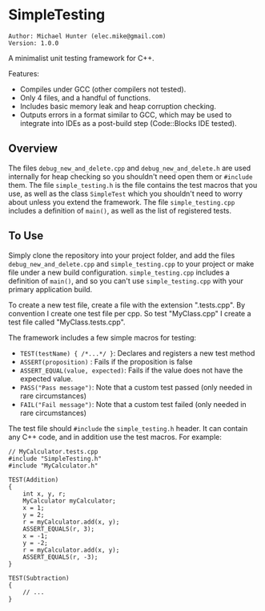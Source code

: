 SimpleTesting
=============

    Author: Michael Hunter (elec.mike@gmail.com)
    Version: 1.0.0

A minimalist unit testing framework for C++.

Features:
* Compiles under GCC (other compilers not tested).
* Only 4 files, and a handful of functions.
* Includes basic memory leak and heap corruption checking.
* Outputs errors in a format similar to GCC, which may be used to integrate into IDEs as a post-build step (Code::Blocks IDE tested).

Overview
--------

The files `debug_new_and_delete.cpp` and `debug_new_and_delete.h` are used internally for heap checking so you shouldn't need open them or `#include` them. The file `simple_testing.h` is the file contains the test macros that you use, as well as the class `SimpleTest` which you shouldn't need to worry about unless you extend the framework. The file `simple_testing.cpp` includes a definition of `main()`, as well as the list of registered tests.

To Use
------

Simply clone the repository into your project folder, and add the files `debug_new_and_delete.cpp` and `simple_testing.cpp` to your project or make file under a new build configuration. `simple_testing.cpp` includes a definition of `main()`, and so you can't use `simple_testing.cpp` with your primary application build.

To create a new test file, create a file with the extension ".tests.cpp". By convention I create one test file per cpp. So test "MyClass.cpp" I create a test file called "MyClass.tests.cpp".

The framework includes a few simple macros for testing:
* `TEST(testName) { /*...*/ }`: Declares and registers a new test method
* `ASSERT(proposition)` : Fails if the proposition is false
* `ASSERT_EQUAL(value, expected)`: Fails if the value does not have the expected value.
* `PASS("Pass message")`: Note that a custom test passed (only needed in rare circumstances)
* `FAIL("Fail message")`: Note that a custom test failed (only needed in rare circumstances)

The test file should `#include` the `simple_testing.h` header. It can contain any C++ code, and in addition use the test macros. For example:

    // MyCalculator.tests.cpp
    #include "SimpleTesting.h"
    #include "MyCalculator.h"

    TEST(Addition)
    {
    	int x, y, r;
    	MyCalculator myCalculator;
    	x = 1;
    	y = 2;
    	r = myCalculator.add(x, y);
    	ASSERT_EQUALS(r, 3);
    	x = -1;
    	y = -2;
    	r = myCalculator.add(x, y);
    	ASSERT_EQUALS(r, -3);
    }

    TEST(Subtraction)
    {
    	// ...
    }

